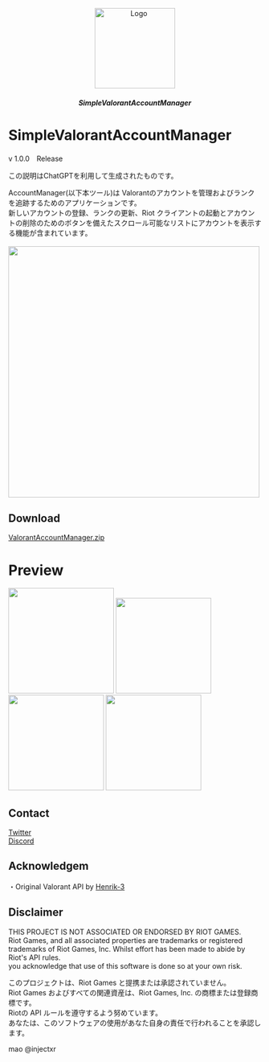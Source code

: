 
<p align="center">
    <a href="s">
        <img src="https://github.com/injectxr/SimpleValorantAccountManager/assets/90289410/f50d1fd9-404f-4edf-872d-6b7a6be6bc58" alt="Logo" width="160" height="160">
    </a>
<h5 align="center"> SimpleValorantAccountManager</h5>

# SimpleValorantAccountManager

v 1.0.0　Release

この説明はChatGPTを利用して生成されたものです。<br>

AccountManager(以下本ツール)は Valorantのアカウントを管理およびランクを追跡するためのアプリケーションです。 <br>
新しいアカウントの登録、ランクの更新、Riot クライアントの起動とアカウントの削除のためのボタンを備えたスクロール可能なリストにアカウントを表示する機能が含まれています。<br>
<br>
<img src="https://github.com/injectxr/SimpleValorantAccountManager/assets/90289410/cccd93b7-4e0f-463c-b069-ac055209a6f0" width="500">

## **Download**
[ValorantAccountManager.zip](https://github.com/injectxr/SimpleValorantAccountManager/releases/tag/v1.0.0)
 
 
# **Preview**
<img src="https://github.com/injectxr/SimpleValorantAccountManager/assets/90289410/4762feb0-5043-4794-b785-4a55356c4388)" width="210">
<img src="https://github.com/injectxr/SimpleValorantAccountManager/assets/90289410/fe6b4799-ab50-4f4b-9e1c-6a989db1984a" width="190">
<img src="https://github.com/injectxr/SimpleValorantAccountManager/assets/90289410/a9a01d03-4dd3-441c-944c-4fdc9ecfe51d)" width="190">
<img src="https://github.com/injectxr/SimpleValorantAccountManager/assets/90289410/61664040-e79c-432d-bba2-6b1e813d9fdd" width="190">


</br>

## **Contact**
[Twitter](https://twitter.com/injectxr)</br>
[Discord](https://discord.gg/bqy2hdbhC5)
</br>

## **Acknowledgem**
・Original Valorant API by [Henrik-3](https://github.com/Henrik-3)
## **Disclaimer**

THIS PROJECT IS NOT ASSOCIATED OR ENDORSED BY RIOT GAMES. <br>
Riot Games, and all associated properties are trademarks or registered trademarks of Riot Games, Inc.
Whilst effort has been made to abide by Riot's API rules.<br>
you acknowledge that use of this software is done so at your own risk.

このプロジェクトは、Riot Games と提携または承認されていません。<br>
Riot Games およびすべての関連資産は、Riot Games, Inc. の商標または登録商標です。<br>
Riotの API ルールを遵守するよう努めています。<br>
あなたは、このソフトウェアの使用があなた自身の責任で行われることを承認します。

mao 
@injectxr
